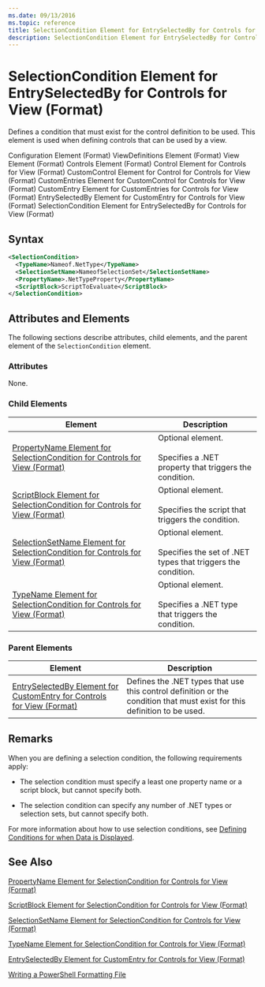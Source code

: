 ```yaml
---
ms.date: 09/13/2016
ms.topic: reference
title: SelectionCondition Element for EntrySelectedBy for Controls for View (Format)
description: SelectionCondition Element for EntrySelectedBy for Controls for View (Format)
---
```

# SelectionCondition Element for EntrySelectedBy for Controls for View (Format)

Defines a condition that must exist for the control definition to be used. This element is used when defining controls that can be used by a view.

Configuration Element (Format)
ViewDefinitions Element (Format)
View Element (Format)
Controls Element (Format)
Control Element for Controls for View (Format)
CustomControl Element for Control for Controls for View (Format)
CustomEntries Element for CustomControl for Controls for View (Format)
CustomEntry Element for CustomEntries for Controls for View (Format)
EntrySelectedBy Element for CustomEntry for Controls for View (Format)
SelectionCondition Element for EntrySelectedBy for Controls for View (Format)

## Syntax

```xml
<SelectionCondition>
  <TypeName>Nameof.NetType</TypeName>
  <SelectionSetName>NameofSelectionSet</SelectionSetName>
  <PropertyName>.NetTypeProperty</PropertyName>
  <ScriptBlock>ScriptToEvaluate</ScriptBlock>
</SelectionCondition>
```

## Attributes and Elements

The following sections describe attributes, child elements, and the parent element of the `SelectionCondition` element.

### Attributes

None.

### Child Elements

|Element|Description|
|-------------|-----------------|
|[PropertyName Element for SelectionCondition for Controls for View (Format)](./propertyname-element-for-selectioncondition-for-controls-for-view-format.md)|Optional element.<br /><br /> Specifies a .NET property that triggers the condition.|
|[ScriptBlock Element for SelectionCondition for Controls for View (Format)](./scriptblock-element-for-selectioncondition-for-controls-for-view-format.md)|Optional element.<br /><br /> Specifies the script that triggers the condition.|
|[SelectionSetName Element for SelectionCondition for Controls for View (Format)](./selectionsetname-element-for-selectioncondition-for-controls-for-view-format.md)|Optional element.<br /><br /> Specifies the set of .NET types that triggers the condition.|
|[TypeName Element for SelectionCondition for Controls for View (Format)](./typename-element-for-selectioncondition-for-controls-for-view-format.md)|Optional element.<br /><br /> Specifies a .NET type that triggers the condition.|

### Parent Elements

|Element|Description|
|-------------|-----------------|
|[EntrySelectedBy Element for CustomEntry for Controls for View (Format)](./entryselectedby-element-for-customentry-for-controls-for-view-format.md)|Defines the .NET types that use this control definition or the condition that must exist for this definition to be used.|

## Remarks

When you are defining a selection condition, the following requirements apply:

- The selection condition must specify a least one property name or a script block, but cannot specify both.

- The selection condition can specify any number of .NET types or selection sets, but cannot specify both.

For more information about how to use selection conditions, see [Defining Conditions for when Data is Displayed](./defining-conditions-for-displaying-data.md).

## See Also

[PropertyName Element for SelectionCondition for Controls for View (Format)](./propertyname-element-for-selectioncondition-for-controls-for-view-format.md)

[ScriptBlock Element for SelectionCondition for Controls for View (Format)](./scriptblock-element-for-selectioncondition-for-controls-for-view-format.md)

[SelectionSetName Element for SelectionCondition for Controls for View (Format)](./selectionsetname-element-for-selectioncondition-for-controls-for-view-format.md)

[TypeName Element for SelectionCondition for Controls for View (Format)](./typename-element-for-selectioncondition-for-controls-for-view-format.md)

[EntrySelectedBy Element for CustomEntry for Controls for View (Format)](./entryselectedby-element-for-customentry-for-controls-for-view-format.md)

[Writing a PowerShell Formatting File](./writing-a-powershell-formatting-file.md)
